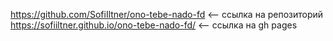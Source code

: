 https://github.com/SofiIltner/ono-tebe-nado-fd <-- ссылка на репозиторий
https://sofiiltner.github.io/ono-tebe-nado-fd/ <-- ссылка на gh pages